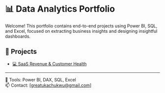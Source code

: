 # 📊 Data Analytics Portfolio

Welcome! This portfolio contains end-to-end projects using Power BI, SQL, and Excel, focused on extracting business insights and designing insightful dashboards.

## 🔹 Projects

- [💻 SaaS Revenue & Customer Health](./saas-customer-health/README.md)

---

📌 Tools: Power BI, DAX, SQL, Excel  
📫 Contact: [greatukachukwu@gmail.com]
